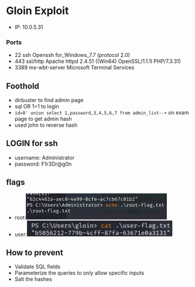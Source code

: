 # Gloin Exploit
- IP: 10.0.5.31
### Ports
- 22 ssh Openssh for_Windows_7.7 (protocol 2.0)
- 443 ssl/http Apache httpd 2.4.51 ((Win64) OpenSSL/1.1.1l PHP/7.3.31)
- 3389 ms-wbt-server Microsoft Terminal Services
## Foothold
- dirbuster to find admin page
- sql OR 1=1 to login
- `id=8' union select 1,password,3,4,5,6,7 from admin_list--+` on exam page to get admin hash
- used john to reverse hash
## LOGIN for ssh
- username: Administrator
- password: F1r3Dr@g0n
## flags
- root:![](images/gloin-root.png)
- user:![](images/gloin-user.png)
## How to prevent
- Validate SQL fields
- Parameterize the queries to only allow specific inputs
- Salt the hashes
